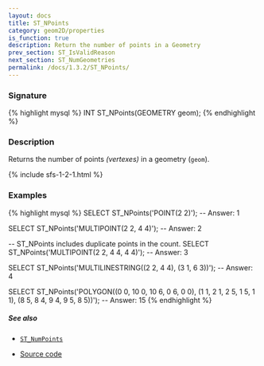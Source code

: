 ```yaml
---
layout: docs
title: ST_NPoints
category: geom2D/properties
is_function: true
description: Return the number of points in a Geometry
prev_section: ST_IsValidReason
next_section: ST_NumGeometries
permalink: /docs/1.3.2/ST_NPoints/
---
```


### Signature

{% highlight mysql %}
INT ST_NPoints(GEOMETRY geom);
{% endhighlight %}

### Description

Returns the number of points *(vertexes)* in a geometry (`geom`).

{% include sfs-1-2-1.html %}

### Examples

{% highlight mysql %}
SELECT ST_NPoints('POINT(2 2)');
-- Answer: 1

SELECT ST_NPoints('MULTIPOINT(2 2, 4 4)');
-- Answer: 2

-- ST_NPoints includes duplicate points in the count.
SELECT ST_NPoints('MULTIPOINT(2 2, 4 4, 4 4)');
-- Answer: 3

SELECT ST_NPoints('MULTILINESTRING((2 2, 4 4), (3 1, 6 3))');
-- Answer: 4

SELECT ST_NPoints('POLYGON((0 0, 10 0, 10 6, 0 6, 0 0),
                             (1 1, 2 1, 2 5, 1 5, 1 1),
                             (8 5, 8 4, 9 4, 9 5, 8 5))');
-- Answer: 15
{% endhighlight %}

##### See also

* [`ST_NumPoints`](../ST_NumPoints)

* <a href="https://github.com/orbisgis/h2gis/blob/master/h2gis-functions/src/main/java/org/h2gis/functions/spatial/properties/ST_NPoints.java" target="_blank">Source code</a>
